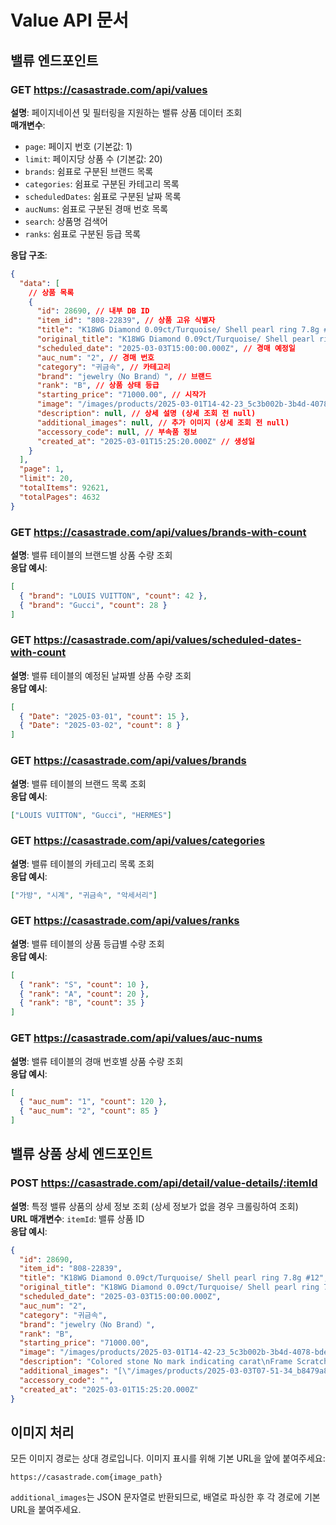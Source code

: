 # Value API 문서

## 밸류 엔드포인트

### GET https://casastrade.com/api/values

**설명**: 페이지네이션 및 필터링을 지원하는 밸류 상품 데이터 조회  
**매개변수**:

- `page`: 페이지 번호 (기본값: 1)
- `limit`: 페이지당 상품 수 (기본값: 20)
- `brands`: 쉼표로 구분된 브랜드 목록
- `categories`: 쉼표로 구분된 카테고리 목록
- `scheduledDates`: 쉼표로 구분된 날짜 목록
- `aucNums`: 쉼표로 구분된 경매 번호 목록
- `search`: 상품명 검색어
- `ranks`: 쉼표로 구분된 등급 목록

**응답 구조**:

```json
{
  "data": [
    // 상품 목록
    {
      "id": 28690, // 내부 DB ID
      "item_id": "808-22839", // 상품 고유 식별자
      "title": "K18WG Diamond 0.09ct/Turquoise/ Shell pearl ring 7.8g #12", // 상품명
      "original_title": "K18WG Diamond 0.09ct/Turquoise/ Shell pearl ring 7.8g #12", // 원본 상품명
      "scheduled_date": "2025-03-03T15:00:00.000Z", // 경매 예정일
      "auc_num": "2", // 경매 번호
      "category": "귀금속", // 카테고리
      "brand": "jewelry（No Brand）", // 브랜드
      "rank": "B", // 상품 상태 등급
      "starting_price": "71000.00", // 시작가
      "image": "/images/products/2025-03-01T14-42-23_5c3b002b-3b4d-4078-bde0-7ac8cd3feef2.webp", // 대표 이미지
      "description": null, // 상세 설명 (상세 조회 전 null)
      "additional_images": null, // 추가 이미지 (상세 조회 전 null)
      "accessory_code": null, // 부속품 정보
      "created_at": "2025-03-01T15:25:20.000Z" // 생성일
    }
  ],
  "page": 1,
  "limit": 20,
  "totalItems": 92621,
  "totalPages": 4632
}
```

### GET https://casastrade.com/api/values/brands-with-count

**설명**: 밸류 테이블의 브랜드별 상품 수량 조회  
**응답 예시**:

```json
[
  { "brand": "LOUIS VUITTON", "count": 42 },
  { "brand": "Gucci", "count": 28 }
]
```

### GET https://casastrade.com/api/values/scheduled-dates-with-count

**설명**: 밸류 테이블의 예정된 날짜별 상품 수량 조회  
**응답 예시**:

```json
[
  { "Date": "2025-03-01", "count": 15 },
  { "Date": "2025-03-02", "count": 8 }
]
```

### GET https://casastrade.com/api/values/brands

**설명**: 밸류 테이블의 브랜드 목록 조회  
**응답 예시**:

```json
["LOUIS VUITTON", "Gucci", "HERMES"]
```

### GET https://casastrade.com/api/values/categories

**설명**: 밸류 테이블의 카테고리 목록 조회  
**응답 예시**:

```json
["가방", "시계", "귀금속", "악세서리"]
```

### GET https://casastrade.com/api/values/ranks

**설명**: 밸류 테이블의 상품 등급별 수량 조회  
**응답 예시**:

```json
[
  { "rank": "S", "count": 10 },
  { "rank": "A", "count": 20 },
  { "rank": "B", "count": 35 }
]
```

### GET https://casastrade.com/api/values/auc-nums

**설명**: 밸류 테이블의 경매 번호별 상품 수량 조회  
**응답 예시**:

```json
[
  { "auc_num": "1", "count": 120 },
  { "auc_num": "2", "count": 85 }
]
```

## 밸류 상품 상세 엔드포인트

### POST https://casastrade.com/api/detail/value-details/:itemId

**설명**: 특정 밸류 상품의 상세 정보 조회 (상세 정보가 없을 경우 크롤링하여 조회)  
**URL 매개변수**: `itemId`: 밸류 상품 ID  
**응답 예시**:

```json
{
  "id": 28690,
  "item_id": "808-22839",
  "title": "K18WG Diamond 0.09ct/Turquoise/ Shell pearl ring 7.8g #12",
  "original_title": "K18WG Diamond 0.09ct/Turquoise/ Shell pearl ring 7.8g #12",
  "scheduled_date": "2025-03-03T15:00:00.000Z",
  "auc_num": "2",
  "category": "귀금속",
  "brand": "jewelry（No Brand）",
  "rank": "B",
  "starting_price": "71000.00",
  "image": "/images/products/2025-03-01T14-42-23_5c3b002b-3b4d-4078-bde0-7ac8cd3feef2.webp",
  "description": "Colored stone No mark indicating carat\nFrame Scratche(s) & dent(s) with",
  "additional_images": "[\"/images/products/2025-03-03T07-51-34_b8479a86-29c1-4654-b924-310c9ca61295.webp\",\"/images/products/2025-03-03T07-51-34_111247b4-57b1-4ed2-97f8-b198566a87d7.webp\"]",
  "accessory_code": "",
  "created_at": "2025-03-01T15:25:20.000Z"
}
```

## 이미지 처리

모든 이미지 경로는 상대 경로입니다. 이미지 표시를 위해 기본 URL을 앞에 붙여주세요:

```
https://casastrade.com{image_path}
```

`additional_images`는 JSON 문자열로 반환되므로, 배열로 파싱한 후 각 경로에 기본 URL을 붙여주세요.
